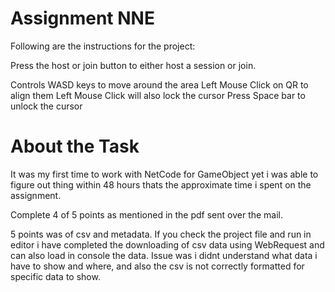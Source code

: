 # Assignment NNE

Following are the instructions for the project:

Press the host or join button to either host a session or join.

Controls
WASD keys to move around the area
Left Mouse Click on QR to align them
Left Mouse Click will also lock the cursor
Press Space bar to unlock the cursor

# About the Task
It was my first time to work with NetCode for GameObject yet i was able to figure out thing within 48 hours thats the approximate time i spent on the assignment.

Complete 4 of 5 points as mentioned in the pdf sent over the mail.

5 points was of csv and metadata.
If you check the project file and run in editor i have completed the downloading of csv data using WebRequest and can also load in console the data.
Issue was i didnt understand what data i have to show and where, and also the csv is not correctly formatted for specific data to show.


 
